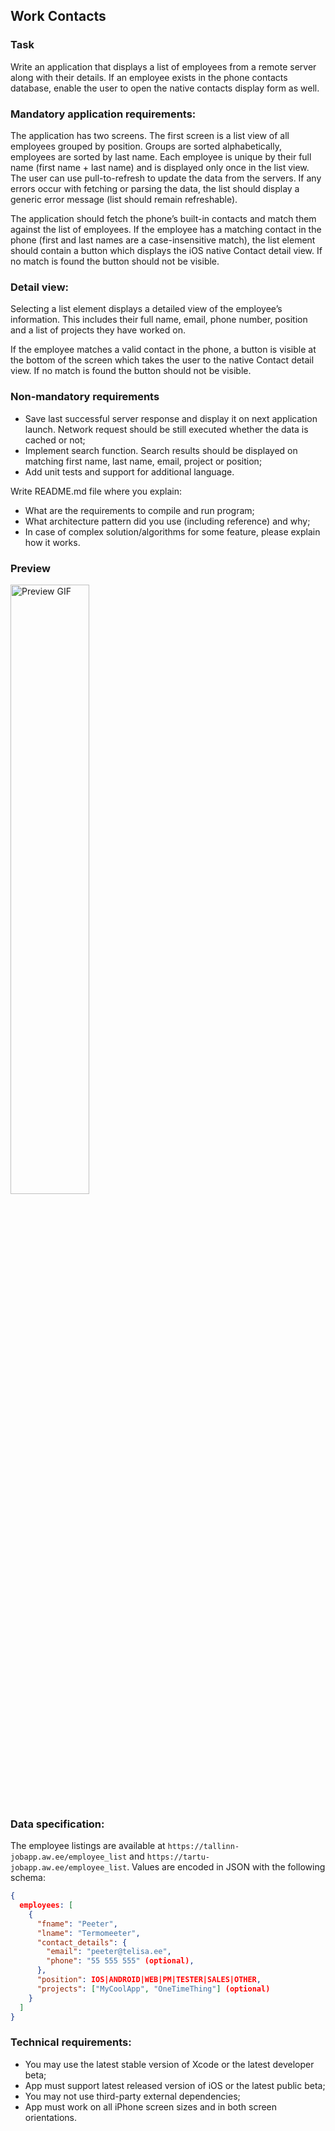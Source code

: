 ## Work Contacts

### Task

Write an application that displays a list of employees from a remote server along with their details. If an employee exists in the phone contacts database, enable the user to open the native contacts display form as well.

### Mandatory application requirements:

The application has two screens. The first screen is a list view of all employees grouped by position. Groups are sorted alphabetically, employees are sorted by last name. Each employee is unique by their full name (first name + last name) and is displayed only once in the list view.
The user can use pull-to-refresh to update the data from the servers. If any errors occur with fetching or parsing the data, the list should display a generic error message (list should remain refreshable).

The application should fetch the phone’s built-in contacts and match them against the list of employees. If the employee has a matching contact in the phone (first and last names are a case-insensitive match), the list element should contain a button which displays the iOS native Contact detail view. If no match is found the button should not be visible.

### Detail view:

Selecting a list element displays a detailed view of the employee’s information. This includes their full name, email, phone number, position and a list of projects they have worked on.

If the employee matches a valid contact in the phone, a button is visible at the bottom of the screen which takes the user to the native Contact detail view. If no match is found the button should not be visible.

### Non-mandatory requirements

- Save last successful server response and display it on next application launch. Network request should be still executed whether the data is cached or not;
- Implement search function. Search results should be displayed on matching first name, last name, email, project or position;
- Add unit tests and support for additional language.

Write README.md file where you explain:

- What are the requirements to compile and run program;
- What architecture pattern did you use (including reference) and why;
- In case of complex solution/algorithms for some feature, please explain how it works.

### Preview

<img alt="Preview GIF" width="50%" src="preview.gif" />

### Data specification:

The employee listings are available at `https://tallinn-jobapp.aw.ee/employee_list` and `https://tartu-jobapp.aw.ee/employee_list`. Values are encoded in JSON with the following schema:

```json
{
  employees: [
    {
      "fname": "Peeter",
      "lname": "Termomeeter",
      "contact_details": {
        "email": "peeter@telisa.ee",
        "phone": "55 555 555" (optional),
      },
      "position": IOS|ANDROID|WEB|PM|TESTER|SALES|OTHER,
      "projects": ["MyCoolApp", "OneTimeThing"] (optional)
    }
  ]
}
```

### Technical requirements:

- You may use the latest stable version of Xcode or the latest developer beta;
- App must support latest released version of iOS or the latest public beta;
- You may not use third-party external dependencies;
- App must work on all iPhone screen sizes and in both screen orientations.

